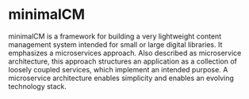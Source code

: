 # minimalCM

minimalCM is a framework for building a very lightweight content management system intended for small or large digital libraries.  It emphasizes a microservices approach.  Also described as microservice architecture, this approach structures an application as a collection of loosely coupled services, which implement an intended purpose. A microservice architecture enables simplicity and enables an evolving technology stack.


